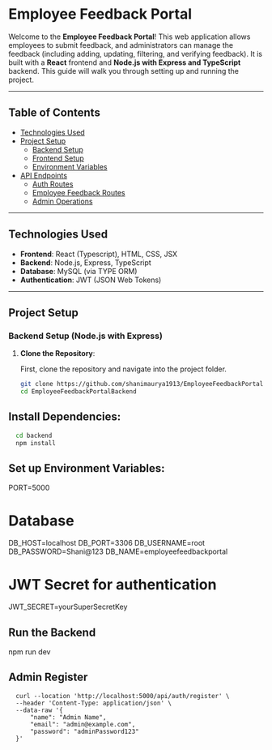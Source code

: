 # Employee Feedback Portal

Welcome to the **Employee Feedback Portal**! This web application allows employees to submit feedback, and administrators can manage the feedback (including adding, updating, filtering, and verifying feedback). It is built with a **React** frontend and **Node.js with Express and TypeScript** backend. This guide will walk you through setting up and running the project.

---

## Table of Contents

- [Technologies Used](#technologies-used)
- [Project Setup](#project-setup)
  - [Backend Setup](#backend-setup)
  - [Frontend Setup](#frontend-setup)
  - [Environment Variables](#environment-variables)
- [API Endpoints](#api-endpoints)
  - [Auth Routes](#auth-routes)
  - [Employee Feedback Routes](#employee-feedback-routes)
  - [Admin Operations](#admin-operations)

---

## Technologies Used

- **Frontend**: React (Typescript), HTML, CSS, JSX
- **Backend**: Node.js, Express, TypeScript
- **Database**: MySQL (via TYPE ORM)
- **Authentication**: JWT (JSON Web Tokens)

---

## Project Setup

### Backend Setup (Node.js with Express)

1. **Clone the Repository**:

   First, clone the repository and navigate into the project folder.

   ```bash
   git clone https://github.com/shanimaurya1913/EmployeeFeedbackPortalBackend.git
   cd EmployeeFeedbackPortalBackend
   ```

## Install Dependencies:
  ```bash
    cd backend
    npm install
  ```

## Set up Environment Variables:
  PORT=5000

# Database
DB_HOST=localhost
DB_PORT=3306
DB_USERNAME=root
DB_PASSWORD=Shani@123
DB_NAME=employeefeedbackportal

# JWT Secret for authentication
JWT_SECRET=yourSuperSecretKey

## Run the Backend
npm run dev

## Admin Register
  ```
    curl --location 'http://localhost:5000/api/auth/register' \
    --header 'Content-Type: application/json' \
    --data-raw '{
        "name": "Admin Name", 
        "email": "admin@example.com", 
        "password": "adminPassword123"
    }'
  ```


